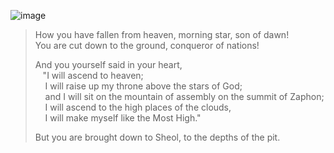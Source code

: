 ![image](https://github.com/azurelmao/azurelmao/assets/58854399/85f6c377-aa88-4fa7-8c42-c656fc302e8f)


>How you have fallen from heaven, morning star, son of dawn!  
>You are cut down to the ground, conqueror of nations!  
>
>And you yourself said in your heart,  
>&nbsp;&nbsp;&nbsp;"I will ascend to heaven;  
>&nbsp;&nbsp;&nbsp;&nbsp;I will raise up my throne above the stars of God;  
>&nbsp;&nbsp;&nbsp;&nbsp;and I will sit on the mountain of assembly on the summit of Zaphon;  
>&nbsp;&nbsp;&nbsp;&nbsp;I will ascend to the high places of the clouds,  
>&nbsp;&nbsp;&nbsp;&nbsp;I will make myself like the Most High."  
>
>But you are brought down to Sheol, to the depths of the pit.
